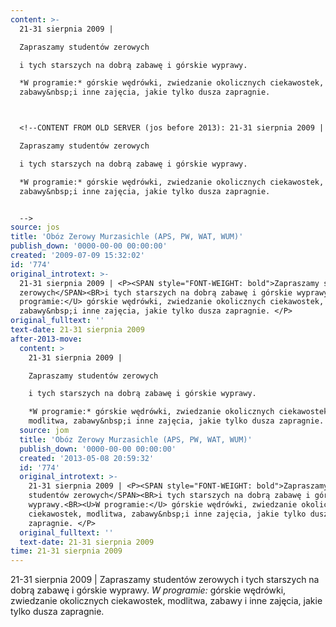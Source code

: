 ```yaml
---
content: >-
  21-31 sierpnia 2009 | 

  Zapraszamy studentów zerowych

  i tych starszych na dobrą zabawę i górskie wyprawy.

  *W programie:* górskie wędrówki, zwiedzanie okolicznych ciekawostek, modlitwa,
  zabawy&nbsp;i inne zajęcia, jakie tylko dusza zapragnie. 



  <!--CONTENT FROM OLD SERVER (jos before 2013): 21-31 sierpnia 2009 | 

  Zapraszamy studentów zerowych

  i tych starszych na dobrą zabawę i górskie wyprawy.

  *W programie:* górskie wędrówki, zwiedzanie okolicznych ciekawostek, modlitwa,
  zabawy&nbsp;i inne zajęcia, jakie tylko dusza zapragnie. 


  -->
source: jos
title: 'Obóz Zerowy Murzasichle (APS, PW, WAT, WUM)'
publish_down: '0000-00-00 00:00:00'
created: '2009-07-09 15:32:02'
id: '774'
original_introtext: >-
  21-31 sierpnia 2009 | <P><SPAN style="FONT-WEIGHT: bold">Zapraszamy studentów
  zerowych</SPAN><BR>i tych starszych na dobrą zabawę i górskie wyprawy.<BR><U>W
  programie:</U> górskie wędrówki, zwiedzanie okolicznych ciekawostek, modlitwa,
  zabawy&nbsp;i inne zajęcia, jakie tylko dusza zapragnie. </P>
original_fulltext: ''
text-date: 21-31 sierpnia 2009
after-2013-move:
  content: >
    21-31 sierpnia 2009 | 

    Zapraszamy studentów zerowych

    i tych starszych na dobrą zabawę i górskie wyprawy.

    *W programie:* górskie wędrówki, zwiedzanie okolicznych ciekawostek,
    modlitwa, zabawy&nbsp;i inne zajęcia, jakie tylko dusza zapragnie. 
  source: jom
  title: 'Obóz Zerowy Murzasichle (APS, PW, WAT, WUM)'
  publish_down: '0000-00-00 00:00:00'
  created: '2013-05-08 20:59:32'
  id: '774'
  original_introtext: >-
    21-31 sierpnia 2009 | <P><SPAN style="FONT-WEIGHT: bold">Zapraszamy
    studentów zerowych</SPAN><BR>i tych starszych na dobrą zabawę i górskie
    wyprawy.<BR><U>W programie:</U> górskie wędrówki, zwiedzanie okolicznych
    ciekawostek, modlitwa, zabawy&nbsp;i inne zajęcia, jakie tylko dusza
    zapragnie. </P>
  original_fulltext: ''
  text-date: 21-31 sierpnia 2009
time: 21-31 sierpnia 2009
---
```

21-31 sierpnia 2009 | 
Zapraszamy studentów zerowych
i tych starszych na dobrą zabawę i górskie wyprawy.
*W programie:* górskie wędrówki, zwiedzanie okolicznych ciekawostek, modlitwa, zabawy&nbsp;i inne zajęcia, jakie tylko dusza zapragnie. 


<!--CONTENT FROM OLD SERVER (jos before 2013): 21-31 sierpnia 2009 | 
Zapraszamy studentów zerowych
i tych starszych na dobrą zabawę i górskie wyprawy.
*W programie:* górskie wędrówki, zwiedzanie okolicznych ciekawostek, modlitwa, zabawy&nbsp;i inne zajęcia, jakie tylko dusza zapragnie. 

-->

<!--{{json:{"created_date":"2009-07-09 15:32:02","publish_down":"0000-00-00 00:00:00","id":"774"}}}-->
